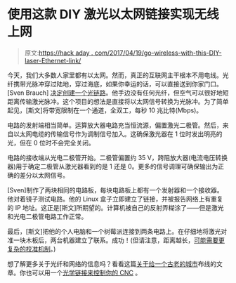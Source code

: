# 使用这款 DIY 激光以太网链接实现无线上网

> 原文:[https://hack aday . com/2017/04/19/go-wireless-with-this-DIY-laser-Ethernet-link/](https://hackaday.com/2017/04/19/go-wireless-with-this-diy-laser-ethernet-link/)

今天，我们大多数人家里都有以太网。然而，真正的互联网主干根本不用电线。光纤携带光脉冲穿过陆地，穿过海底，如果你幸运的话，可以直接送到你家门口。[Sven Brauch] [决定创建一个光链路](http://blog.svenbrauch.de/2017/02/19/homemade-10-mbits-laser-optical-ethernet-transceiver/)。他手边没有任何光纤，但空气可以很好地短距离传输激光脉冲。这个项目的想法是直接将以太网信号转换为光脉冲。为了简单起见，[斯文]将带宽限制在一个通道，全双工，每秒 10 兆比特(Mbps)。

电路的发射端相当简单。运算放大器电路充当恒流源，偏置激光二极管。然后，来自以太网电缆的传输信号作为调制信号加入。这确保激光器在 1 位时发出明亮的光，但在 0 位时不会完全关闭。

电路的接收端从光电二极管开始。二极管偏置约 35 V，跨阻放大器(电流电压转换器)用于确定二极管从激光器看到的是 1 还是 0。更多的信号调理可确保输出为正确的差分以太网信号。

[Sven]制作了两块相同的电路板，每块电路板上都有一个发射器和一个接收器。他对着镜子测试电路。他的 Linux 盒子立即建立了链接，并被报告网络上有重复的 IP 地址。这正是[斯文]所期望的。计算机被自己的反射弄糊涂了——但是激光和光电二极管电路工作正常。

最后，[斯文]把他的个人电脑和一个树莓派连接到两条电路上。在仔细地将激光对准一块木板后，两台机器建立了联系。成功！(但请注意，距离越长，[可能需要更复杂的校准机制](http://hackaday.com/2016/03/10/gigabit-ethernet-through-the-air/)。)

想了解更多关于光纤和网络的信息吗？看看这篇[关于给一个古老的城市](http://hackaday.com/2017/04/17/victorians-and-fiber-louisvilles-quest-for-fast-internet/)布线的文章。你也可以用一个[光学链接来控制你的 CNC](http://hackaday.com/2016/03/20/add-fiber-optic-control-to-your-cnc/) 。